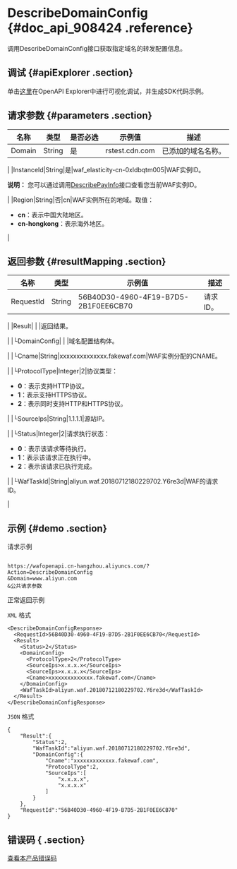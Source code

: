 # DescribeDomainConfig {#doc_api_908424 .reference}

调用DescribeDomainConfig接口获取指定域名的转发配置信息。

## 调试 {#apiExplorer .section}

单击[这里](https://api.aliyun.com/#product=waf-openapi&api=DescribeDomainConfig)在OpenAPI Explorer中进行可视化调试，并生成SDK代码示例。

## 请求参数 {#parameters .section}

|名称|类型|是否必选|示例值|描述|
|--|--|----|---|--|
|Domain|String|是|rstest.cdn.com|已添加的域名名称。

 |
|InstanceId|String|是|waf\_elasticity-cn-0xldbqtm005|WAF实例ID。

 **说明：** 您可以通过调用[DescribePayInfo](~~86651~~)接口查看您当前WAF实例ID。

 |
|Region|String|否|cn|WAF实例所在的地域。取值：

 -   **cn**：表示中国大陆地区。
-   **cn-hongkong**：表示海外地区。

 |

## 返回参数 {#resultMapping .section}

|名称|类型|示例值|描述|
|--|--|---|--|
|RequestId|String|56B40D30-4960-4F19-B7D5-2B1F0EE6CB70|请求ID。

 |
|Result| | |返回结果。

 |
|└DomainConfig| | |域名配置结构体。

 |
|└Cname|String|xxxxxxxxxxxxxx.fakewaf.com|WAF实例分配的CNAME。

 |
|└ProtocolType|Integer|2|协议类型：

 -   **0**：表示支持HTTP协议。
-   **1**：表示支持HTTPS协议。
-   **2**：表示同时支持HTTP和HTTPS协议。

 |
|└SourceIps|String|1.1.1.1|源站IP。

 |
|└Status|Integer|2|请求执行状态：

 -   **0**：表示该请求等待执行。
-   **1**：表示该请求正在执行中。
-   **2**：表示该请求已执行完成。

 |
|└WafTaskId|String|aliyun.waf.20180712180229702.Y6re3d|WAF的请求ID。

 |

## 示例 {#demo .section}

请求示例

``` {#request_demo}

https://wafopenapi.cn-hangzhou.aliyuncs.com/?Action=DescribeDomainConfig
&Domain=www.aliyun.com
&公共请求参数

```

正常返回示例

`XML` 格式

``` {#xml_return_success_demo}
<DescribeDomainConfigResponse>
  <RequestId>56B40D30-4960-4F19-B7D5-2B1F0EE6CB70</RequestId>
  <Result>
    <Status>2</Status>
    <DomainConfig>
      <ProtocolType>2</ProtocolType>
      <SourceIps>x.x.x.x</SourceIps>
      <SourceIps>x.x.x.x</SourceIps>
      <Cname>xxxxxxxxxxxxxx.fakewaf.com</Cname>
    </DomainConfig>
    <WafTaskId>aliyun.waf.20180712180229702.Y6re3d</WafTaskId>
  </Result>
</DescribeDomainConfigResponse>

```

`JSON` 格式

``` {#json_return_success_demo}
{
	"Result":{
		"Status":2,
		"WafTaskId":"aliyun.waf.20180712180229702.Y6re3d",
		"DomainConfig":{
			"Cname":"xxxxxxxxxxxxx.fakewaf.com",
			"ProtocolType":2,
			"SourceIps":[
				"x.x.x.x",
				"x.x.x.x"
			]
		}
	},
	"RequestId":"56B40D30-4960-4F19-B7D5-2B1F0EE6CB70"
}
```

## 错误码 { .section}

[查看本产品错误码](https://error-center.aliyun.com/status/product/waf-openapi)

